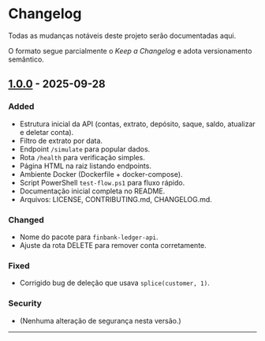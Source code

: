 # Changelog

Todas as mudanças notáveis deste projeto serão documentadas aqui.

O formato segue parcialmente o *Keep a Changelog* e adota versionamento semântico.

## [1.0.0] - 2025-09-28
### Added
- Estrutura inicial da API (contas, extrato, depósito, saque, saldo, atualizar e deletar conta).
- Filtro de extrato por data.
- Endpoint `/simulate` para popular dados.
- Rota `/health` para verificação simples.
- Página HTML na raiz listando endpoints.
- Ambiente Docker (Dockerfile + docker-compose).
- Script PowerShell `test-flow.ps1` para fluxo rápido.
- Documentação inicial completa no README.
- Arquivos: LICENSE, CONTRIBUTING.md, CHANGELOG.md.

### Changed
- Nome do pacote para `finbank-ledger-api`.
- Ajuste da rota DELETE para remover conta corretamente.

### Fixed
- Corrigido bug de deleção que usava `splice(customer, 1)`.

### Security
- (Nenhuma alteração de segurança nesta versão.)

---

[1.0.0]: https://github.com/SEU_USUARIO/finbank-ledger-api/releases/tag/v1.0.0
